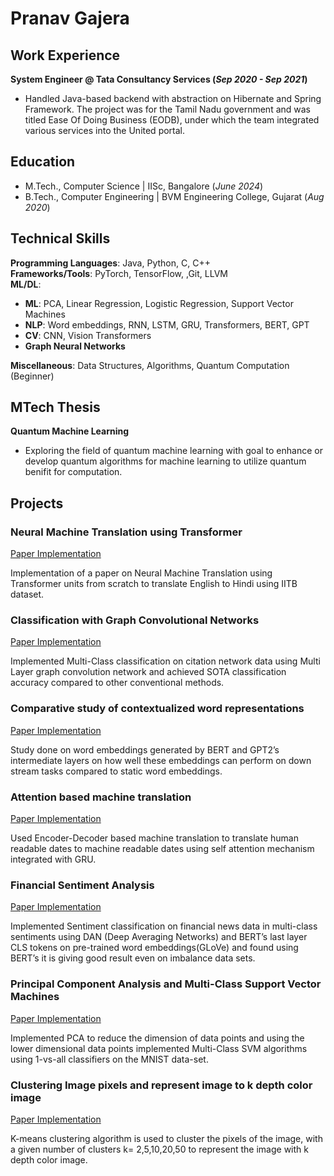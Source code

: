 # Pranav Gajera

## Work Experience
**System Engineer @ Tata Consultancy Services (_Sep 2020 - Sep 2021_)**
- Handled Java-based backend with abstraction on Hibernate and Spring Framework. The project was for the Tamil
Nadu government and was titled Ease Of Doing Business (EODB), under which the team integrated various services
into the United portal.

## Education
- M.Tech., Computer Science | IISc, Bangalore (_June 2024_) 			        		
- B.Tech., Computer Engineering | BVM Engineering College, Gujarat (_Aug 2020_)

## Technical Skills

**Programming Languages**: Java, Python, C, C++ \
**Frameworks/Tools**: PyTorch, TensorFlow, ,Git, LLVM \
**ML/DL**:
- **ML**: PCA, Linear Regression, Logistic Regression, Support Vector Machines
- **NLP**: Word embeddings, RNN, LSTM, GRU, Transformers, BERT, GPT
- **CV**: CNN, Vision Transformers
- **Graph Neural Networks** 
  
**Miscellaneous**: Data Structures, Algorithms, Quantum Computation (Beginner)

## MTech Thesis
**Quantum Machine Learning**
- Exploring the field of quantum machine learning with goal to enhance or develop quantum algorithms for
machine learning to utilize quantum benifit for computation.

## Projects

### Neural Machine Translation using Transformer
[Paper Implementation]([https://arxiv.org/abs/1706.03762](https://arxiv.org/abs/1706.03762))

Implementation of a paper on Neural Machine Translation using Transformer units from scratch to translate English to
Hindi using IITB dataset.

### Classification with Graph Convolutional Networks
[Paper Implementation]([https://arxiv.org/abs/1706.03762](https://arxiv.org/abs/1706.03762))

Implemented Multi-Class classification on citation network data using Multi Layer graph convolution network and
achieved SOTA classification accuracy compared to other conventional methods.

### Comparative study of contextualized word representations
[Paper Implementation]([https://arxiv.org/abs/1706.03762](https://arxiv.org/abs/1706.03762))

Study done on word embeddings generated by BERT and GPT2’s intermediate layers on how well these embeddings
can perform on down stream tasks compared to static word embeddings.

### Attention based machine translation
[Paper Implementation]([https://arxiv.org/abs/1706.03762](https://arxiv.org/abs/1706.03762))

Used Encoder-Decoder based machine translation to translate human readable dates to machine readable dates using
self attention mechanism integrated with GRU.

### Financial Sentiment Analysis
[Paper Implementation]([https://arxiv.org/abs/1706.03762](https://arxiv.org/abs/1706.03762))

Implemented Sentiment classification on financial news data in multi-class sentiments using DAN (Deep Averaging
Networks) and BERT’s last layer CLS tokens on pre-trained word embeddings(GLoVe) and found using BERT’s it is
giving good result even on imbalance data sets.

### Principal Component Analysis and Multi-Class Support Vector Machines
[Paper Implementation]([https://arxiv.org/abs/1706.03762](https://arxiv.org/abs/1706.03762))

Implemented PCA to reduce the dimension of data points and using the lower dimensional data points implemented
Multi-Class SVM algorithms using 1-vs-all classifiers on the MNIST data-set.

### Clustering Image pixels and represent image to k depth color image
[Paper Implementation]([https://arxiv.org/abs/1706.03762](https://arxiv.org/abs/1706.03762))

K-means clustering algorithm is used to cluster the pixels of the image, with a given number of clusters k= 2,5,10,20,50
to represent the image with k depth color image.
